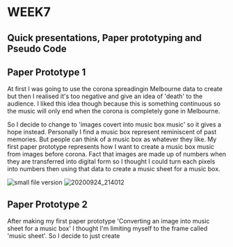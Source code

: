 # WEEK7

## Quick presentations, Paper prototyping and Pseudo Code

## Paper Prototype 1

At first I was going to use the corona spreadingin Melbourne data to create but then I realised it's too negative and give an idea of 'death' to the audience. I liked this idea though because this is something continuous so the music will only end when the corona is completely gone in Melbourne.

So I decide to change to 'images covert into music box music' so it gives a hope instead. Personally I find a music box represent reminiscent of past memories. But people can think of a music box as whatever they like. My first paper prototype represents how I want to create a music box music from images before corona.
Fact that images are made up of numbers when they are transferred into digital form so I thought I could turn each pixels into numbers then using that data to create a music sheet for a music box.

![small file version](https://user-images.githubusercontent.com/68723268/94141330-eac91500-feaf-11ea-9c73-6c7010c54ba7.JPG)
![20200924_214012](https://user-images.githubusercontent.com/68723268/94141696-7e9ae100-feb0-11ea-84c4-ee24b8741098.gif)



## Paper Prototype 2

After making my first paper prototype 'Converting an image into music sheet for a music box' I thought I'm limiting myself to the frame called 'music sheet'. So I decide to just create 
